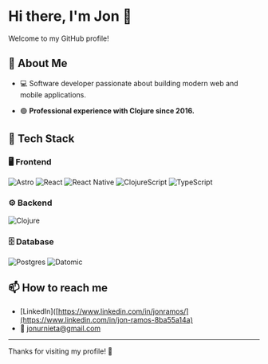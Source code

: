 # Hi there, I'm Jon 👋

Welcome to my GitHub profile!

## 🚀 About Me

- 💻 Software developer passionate about building modern web and mobile applications.

- 🟢 **Professional experience with Clojure since 2016.**

## 🧰 Tech Stack

### 🖥️ Frontend

![Astro](https://img.shields.io/badge/Astro-000?logo=astro&logoColor=fff)
![React](https://img.shields.io/badge/React-20232A?logo=react&logoColor=61DAFB)
![React Native](https://img.shields.io/badge/React_Native-20232A?logo=react&logoColor=61DAFB)
![ClojureScript](https://img.shields.io/badge/ClojureScript-5881D8?logo=clojure&logoColor=fff)
![TypeScript](https://img.shields.io/badge/TypeScript-007ACC?logo=typescript&logoColor=fff)

### ⚙️ Backend

![Clojure](https://img.shields.io/badge/Clojure-5881D8?logo=clojure&logoColor=fff)

### 🗄️ Database

![Postgres](https://img.shields.io/badge/Postgres-336791?logo=postgresql&logoColor=fff)
![Datomic](https://img.shields.io/badge/Datomic-0C2233?logo=data&logoColor=fff)


## 📫 How to reach me

- [LinkedIn]([https://www.linkedin.com/in/jonramos/](https://www.linkedin.com/in/jon-ramos-8ba55a14a)
- 📧 jonurnieta@gmail.com

---

Thanks for visiting my profile! 🚀

